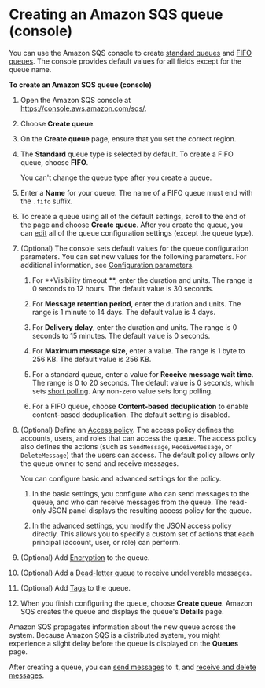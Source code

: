 # Creating an Amazon SQS queue \(console\)<a name="sqs-configure-create-queue"></a>

You can use the Amazon SQS console to create [standard queues](standard-queues.md) and [FIFO queues](FIFO-queues.md)\. The console provides default values for all fields except for the queue name\. 

**To create an Amazon SQS queue \(console\)**

1. Open the Amazon SQS console at [https://console\.aws\.amazon\.com/sqs/](https://console.aws.amazon.com/sqs/)\.

1. Choose **Create queue**\.

1. On the **Create queue** page, ensure that you set the correct region\.

1. The **Standard** queue type is selected by default\. To create a FIFO queue, choose **FIFO**\.

   You can't change the queue type after you create a queue\. 

1.  Enter a **Name** for your queue\. The name of a FIFO queue must end with the `.fifo` suffix\.

1. To create a queue using all of the default settings, scroll to the end of the page and choose **Create queue**\. After you create the queue, you can [edit](sqs-configure-edit-queue.md) all of the queue configuration settings \(except the queue type\)\. 

1. \(Optional\) The console sets default values for the queue configuration parameters\. You can set new values for the following parameters\. For additional information, see [Configuration parameters](sqs-configure-queue-parameters.md)\. 

   1. For **Visibility timeout **, enter the duration and units\. The range is 0 seconds to 12 hours\. The default value is 30 seconds\.

   1. For **Message retention period**, enter the duration and units\. The range is 1 minute to 14 days\. The default value is 4 days\.

   1. For **Delivery delay**, enter the duration and units\. The range is 0 seconds to 15 minutes\. The default value is 0 seconds\.

   1. For **Maximum message size**, enter a value\. The range is 1 byte to 256 KB\. The default value is 256 KB\. 

   1. For a standard queue, enter a value for **Receive message wait time**\. The range is 0 to 20 seconds\. The default value is 0 seconds, which sets [short polling](sqs-short-and-long-polling.md)\. Any non\-zero value sets long polling\.

   1. For a FIFO queue, choose **Content\-based deduplication** to enable content\-based deduplication\. The default setting is disabled\. 

1. \(Optional\) Define an [Access policy](sqs-creating-custom-policies-access-policy-examples.md)\. The access policy defines the accounts, users, and roles that can access the queue\. The access policy also defines the actions \(such as `SendMessage`, `ReceiveMessage`, or `DeleteMessage`\) that the users can access\. The default policy allows only the queue owner to send and receive messages\. 

   You can configure basic and advanced settings for the policy\. 

   1. In the basic settings, you configure who can send messages to the queue, and who can receive messages from the queue\. The read\-only JSON panel displays the resulting access policy for the queue\. 

   1. In the advanced settings, you modify the JSON access policy directly\. This allows you to specify a custom set of actions that each principal \(account, user, or role\) can perform\. 

1. \(Optional\) Add [Encryption](sqs-configure-sse-existing-queue.md) to the queue\.

1. \(Optional\) Add a [Dead\-letter queue](sqs-configure-dead-letter-queue.md) to receive undeliverable messages\.

1. \(Optional\) Add [Tags](sqs-configure-tag-queue.md) to the queue\.

1. When you finish configuring the queue, choose **Create queue**\. Amazon SQS creates the queue and displays the queue's **Details** page\.

Amazon SQS propagates information about the new queue across the system\. Because Amazon SQS is a distributed system, you might experience a slight delay before the queue is displayed on the **Queues** page\. 

After creating a queue, you can [send messages](sqs-using-send-messages.md) to it, and [receive and delete messages](sqs-using-receive-delete-message.md)\.